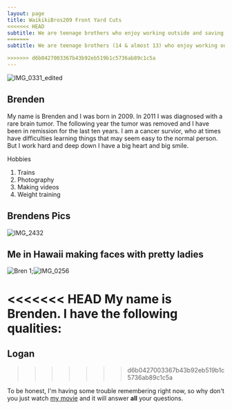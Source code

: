 ```yaml
---
layout: page
title: WaikikiBros209 Front Yard Cuts
<<<<<<< HEAD
subtitle: We are teenage brothers who enjoy working outside and saving money for our future. We make it easy just sign-up and see. Best of all, our mom does all the scheduling!
=======
subtitle: We are teenage brothers (14 & almost 13) who enjoy working outside and saving money for our future. We make it easy just sign-up and see. Best of all, our mom does all the scheduling!

>>>>>>> d6b0427003367b43b92eb519b1c5736ab89c1c5a
---
```

![IMG_0331_edited](https://user-images.githubusercontent.com/129482309/229956887-780a2f12-c06a-4572-a6e1-6c79d2a4e071.jpg)

## **Brenden**
My name is Brenden and I was born in 2009. In 2011 I was diagnosed with a rare brain tumor. The following year the tumor was removed and I have been in remission for the last ten years. I am a cancer survior, who at times have difficulties learning things that may seem easy to the normal person. But I work hard and deep down I have a big heart and big smile.  

Hobbies
1. Trains
2. Photography
3. Making videos
4. Weight training

## **Brendens Pics**
![IMG_2432](https://user-images.githubusercontent.com/129482309/229419156-bc545d9b-0426-4628-9e23-2e3584b1edbb.jpg)

## **Me in Hawaii making faces with pretty ladies**
![Bren 1](https://user-images.githubusercontent.com/129482309/229419330-cbc49726-5f79-422b-ae90-6eb4328182a7.jpg);![IMG_0256](https://user-images.githubusercontent.com/129482309/229419348-87161d3d-e27d-482f-9f65-25af80ecaf62.JPG)

<<<<<<< HEAD
My name is Brenden. I have the following qualities:
=======
## **Logan**
>>>>>>> d6b0427003367b43b92eb519b1c5736ab89c1c5a

To be honest, I'm having some trouble remembering right now, so why don't you just watch [my movie](https://user-images.githubusercontent.com/129482309/229965472-c63f012f-1c6d-41be-ad5d-0d6c22357908.mp4) and it will answer **all** your questions.



